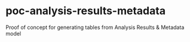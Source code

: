 # poc-analysis-results-metadata
Proof of concept for generating tables from Analysis Results &amp; Metadata model
